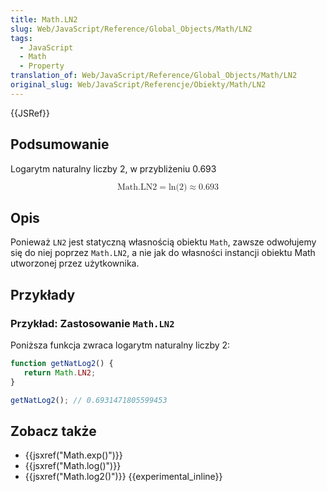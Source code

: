 ```yaml
---
title: Math.LN2
slug: Web/JavaScript/Reference/Global_Objects/Math/LN2
tags:
  - JavaScript
  - Math
  - Property
translation_of: Web/JavaScript/Reference/Global_Objects/Math/LN2
original_slug: Web/JavaScript/Referencje/Obiekty/Math/LN2
---
```

{{JSRef}}

## Podsumowanie

Logarytm naturalny liczby 2, w przybliżeniu 0.693

<math display="block"><semantics><mrow><mstyle mathvariant="monospace"><mi>Math.LN2</mi></mstyle><mo>=</mo><mo lspace="0em" rspace="0em">ln</mo><mo stretchy="false">(</mo><mn>2</mn><mo stretchy="false">)</mo><mo>≈</mo><mn>0.693</mn></mrow><annotation encoding="TeX">\mathtt{\mi{Math.LN2}} = \ln(2) \approx 0.693</annotation></semantics></math>

## Opis

Ponieważ `LN2` jest statyczną własnością obiektu `Math`, zawsze odwołujemy się do niej poprzez `Math.LN2`, a nie jak do własności instancji obiektu Math utworzonej przez użytkownika.

## Przykłady

### Przykład: Zastosowanie `Math.LN2`

Poniższa funkcja zwraca logarytm naturalny liczby 2:

```js
function getNatLog2() {
   return Math.LN2;
}

getNatLog2(); // 0.6931471805599453
```

## Zobacz także

- {{jsxref("Math.exp()")}}
- {{jsxref("Math.log()")}}
- {{jsxref("Math.log2()")}} {{experimental_inline}}
